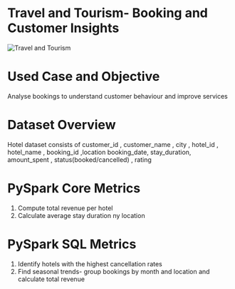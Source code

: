 # Travel and Tourism- Booking and Customer Insights
![Travel and Tourism]()

# Used Case and Objective
Analyse bookings to understand customer behaviour and improve services

# Dataset Overview
Hotel dataset consists of customer_id , customer_name , city , hotel_id , hotel_name , booking_id ,location
booking_date, stay_duration, amount_spent , status(booked/cancelled) , rating

# PySpark Core Metrics
1. Compute total revenue per hotel
2. Calculate average stay duration ny location

# PySpark SQL Metrics
1. Identify hotels with the highest cancellation rates
2. Find seasonal trends- group bookings by month and location and calculate total revenue 
